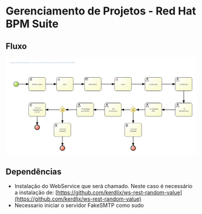 # Gerenciamento de Projetos - Red Hat BPM Suite

## Fluxo
<p><img src="/images/01.png?raw=true"></p>

## Dependências
* Instalação do WebService que será chamado. Neste caso é necessário a instalação de: [https://github.com/kerdlix/ws-rest-random-value](https://github.com/kerdlix/ws-rest-random-value)
* Necessario iniciar o servidor FakeSMTP como sudo

